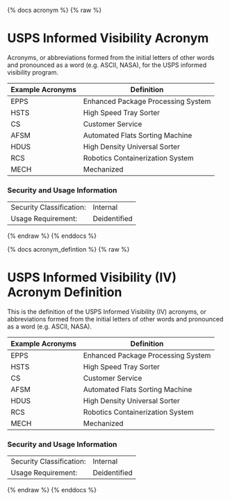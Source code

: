 {% docs acronym %}
{% raw %}

<a name="acronym"></a>
# USPS Informed Visibility Acronym
Acronyms, or abbreviations formed from the initial letters of other words and 
pronounced as a word (e.g. ASCII, NASA), for the USPS informed visibility program.

| Example **Acronyms** | Definition |
| -------------------- | ---------- |
|    EPPS      | Enhanced Package Processing System |
|    HSTS      | High Speed Tray Sorter             |
|    CS        | Customer Service                   |
|    AFSM      | Automated Flats Sorting Machine    |
|    HDUS      | High Density Universal Sorter      |
|    RCS       | Robotics Containerization System   |
|    MECH      | Mechanized                         |

### Security and Usage Information
|     |     |
| --- | --- |
| Security Classification: | Internal |
| Usage Requirement:       | Deidentified |

{% endraw %}
{% enddocs %}

{% docs acronym_defintion %}
{% raw %}

<a name="acronym_defintion"></a>
# USPS Informed Visibility (IV) Acronym Definition
This is the definition of the USPS Informed Visibility (IV) acronyms, or abbreviations formed 
from the initial letters of other words and pronounced as a word (e.g. ASCII, NASA).

| Example Acronyms | **Definition** |
| ---------------- | -------------- |
|    EPPS          | Enhanced Package Processing System |
|    HSTS          | High Speed Tray Sorter             |
|    CS            | Customer Service                   |
|    AFSM          | Automated Flats Sorting Machine    |
|    HDUS          | High Density Universal Sorter      |
|    RCS           | Robotics Containerization System   |
|    MECH          | Mechanized                         |

### Security and Usage Information
|     |     |
| --- | --- |
| Security Classification: | Internal |
| Usage Requirement:       | Deidentified |

{% endraw %}
{% enddocs %}

